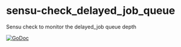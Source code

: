 sensu-check_delayed_job_queue
=============================

Sensu check to monitor the delayed_job queue depth

[![GoDoc](https://godoc.org/github.com/dwradcliffe/sensu-check_delayed_job_queue?status.svg)](https://godoc.org/github.com/dwradcliffe/sensu-check_delayed_job_queue)
